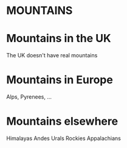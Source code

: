 MOUNTAINS
=========

Mountains in the UK
===================
The UK doesn't have real mountains


Mountains in Europe
===================

Alps, Pyrenees, ...



Mountains elsewhere
===================

Himalayas
Andes
Urals
Rockies
Appalachians